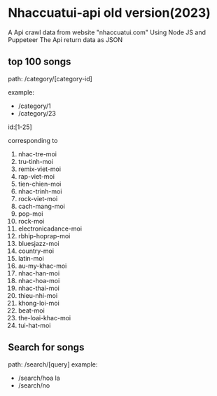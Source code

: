 # Nhaccuatui-api old version(2023)
A Api crawl data from website "nhaccuatui.com" 
Using Node JS and Puppeteer
The Api return data as JSON
## top 100 songs
path: /category/[category-id]

example: 
- /category/1
- /category/23

id:[1-25]

corresponding to 

1. nhac-tre-moi
2. tru-tinh-moi
3. remix-viet-moi
4. rap-viet-moi
5. tien-chien-moi
6. nhac-trinh-moi
7. rock-viet-moi
8. cach-mang-moi
9. pop-moi
11. rock-moi
12. electronicadance-moi
13. rbhip-hoprap-moi
14. bluesjazz-moi
15. country-moi
16. latin-moi
17. au-my-khac-moi
18. nhac-han-moi
19. nhac-hoa-moi
20. nhac-thai-moi
21. thieu-nhi-moi
22. khong-loi-moi
23. beat-moi
24. the-loai-khac-moi
25. tui-hat-moi
## Search for songs
path: /search/[query]
example:
- /search/hoa la
- /search/no
